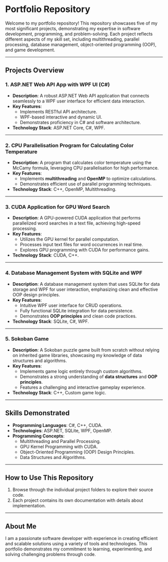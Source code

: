 # Portfolio Repository

Welcome to my portfolio repository! This repository showcases five of my most significant projects, demonstrating my expertise in software development, programming, and problem-solving. Each project reflects different aspects of my skill set, including multithreading, parallel processing, database management, object-oriented programming (OOP), and game development.

---

## Projects Overview

### 1. **ASP.NET Web API App with WPF UI (C#)**
   - **Description**: A robust ASP.NET Web API application that connects seamlessly to a WPF user interface for efficient data interaction.
   - **Key Features**:
     - Implements RESTful API architecture.
     - WPF-based interactive and dynamic UI.
     - Demonstrates proficiency in C# and software architecture.
   - **Technology Stack**: ASP.NET Core, C#, WPF.

---

### 2. **CPU Parallelisation Program for Calculating Color Temperature**
   - **Description**: A program that calculates color temperature using the McCamy formula, leveraging CPU parallelisation for high performance.
   - **Key Features**:
     - Implements **multithreading** and **OpenMP** to optimize calculations.
     - Demonstrates efficient use of parallel programming techniques.
   - **Technology Stack**: C++, OpenMP, Multithreading.

---

### 3. **CUDA Application for GPU Word Search**
   - **Description**: A GPU-powered CUDA application that performs parallelized word searches in a text file, achieving high-speed processing.
   - **Key Features**:
     - Utilizes the GPU kernel for parallel computation.
     - Processes input text files for word occurrences in real time.
     - Explores GPU programming with CUDA for performance gains.
   - **Technology Stack**: CUDA, C++.

---

### 4. **Database Management System with SQLite and WPF**
   - **Description**: A database management system that uses SQLite for data storage and WPF for user interaction, emphasizing clean and effective OOP design principles.
   - **Key Features**:
     - Intuitive WPF user interface for CRUD operations.
     - Fully functional SQLite integration for data persistence.
     - Demonstrates **OOP principles** and clean code practices.
   - **Technology Stack**: SQLite, C#, WPF.

---

### 5. **Sokoban Game**
   - **Description**: A Sokoban puzzle game built from scratch without relying on inherited game libraries, showcasing my knowledge of data structures and algorithms.
   - **Key Features**:
     - Implements game logic entirely through custom algorithms.
     - Demonstrates a strong understanding of **data structures** and **OOP principles**.
     - Features a challenging and interactive gameplay experience.
   - **Technology Stack**: C++, Custom game logic.

---

## Skills Demonstrated
- **Programming Languages**: C#, C++, CUDA.
- **Technologies**: ASP.NET, SQLite, WPF, OpenMP.
- **Programming Concepts**:
  - Multithreading and Parallel Processing.
  - GPU Kernel Programming with CUDA.
  - Object-Oriented Programming (OOP) Design Principles.
  - Data Structures and Algorithms.

---

## How to Use This Repository
1. Browse through the individual project folders to explore their source code.
2. Each project contains its own documentation with details about implementation.

---
## About Me
I am a passionate software developer with experience in creating efficient and scalable solutions using a variety of tools and technologies.
This portfolio demonstrates my commitment to learning, experimenting, and solving challenging problems through code.
